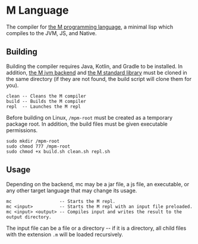 M Language
==========

The compiler for [the M programming language](https://m-language.github.io/), 
a minimal lisp which compiles to the JVM, JS, and Native.

Building
--------

Building the compiler requires Java, Kotlin, and Gradle to be installed.
In addition, [the M jvm backend](https://github.com/m-language/m-jvm) 
and [the M standard library](https://github.com/m-language/m-stdlib)
must be cloned in the same directory (if they are not found, the build 
script will clone them for you).

    clean -- Cleans the M compiler
    build -- Builds the M compiler
    repl  -- Launches the M repl

Before building on Linux, `/mpm-root` must be created as a temporary 
package root. In addition, the build files must be given executable 
permissions.

    sudo mkdir /mpm-root
    sudo chmod 777 /mpm-root
    sudo chmod +x build.sh clean.sh repl.sh

Usage
-----

Depending on the backend, mc may be a jar file, a js file, an 
executable, or any other target language that may change its usage.

    mc                  -- Starts the M repl.
    mc <input>          -- Starts the M repl with an input file preloaded.
    mc <input> <output> -- Compiles input and writes the result to the output directory. 

The input file can be a file or a directory -- if it is a directory, all
child files with the extension `.m` will be loaded recursively.
